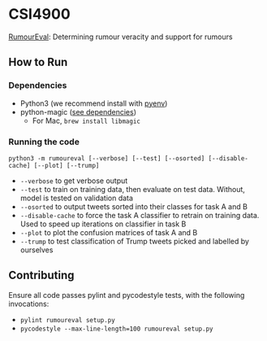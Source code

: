 # CSI4900

[RumourEval](http://alt.qcri.org/semeval2017/task8/): Determining rumour veracity and support for rumours

## How to Run

### Dependencies

- Python3 (we recommend install with [pyenv](https://github.com/pyenv/pyenv))
- python-magic ([see dependencies](https://github.com/ahupp/python-magic#dependencies))
    - For Mac, `brew install libmagic`

### Running the code

`python3 -m rumoureval [--verbose] [--test] [--osorted] [--disable-cache] [--plot] [--trump]`

- `--verbose` to get verbose output
- `--test` to train on training data, then evaluate on test data. Without, model is tested on validation data
- `--osorted` to output tweets sorted into their classes for task A and B
- `--disable-cache` to force the task A classifier to retrain on training data. Used to speed up iterations on classifier in task B
- `--plot` to plot the confusion matrices of task A and B
- `--trump` to test classification of Trump tweets picked and labelled by ourselves

## Contributing

Ensure all code passes pylint and pycodestyle tests, with the following invocations:

- `pylint rumoureval setup.py`
- `pycodestyle --max-line-length=100 rumoureval setup.py`
